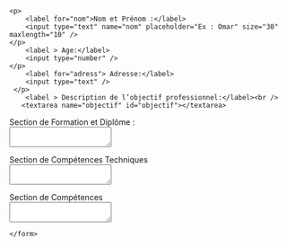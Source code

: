 
 <html>
	<head>
        <title>CV</title>
    </head>
    <form method="post" action="traitement.php">
	
    <p>
        <label for="nom">Nom et Prénom :</label>
        <input type="text" name="nom" placeholder="Ex : Omar" size="30" maxlength="10" />
    </p>
	    <label > Age:</label>
		<input type="number" />
    </p>
	    <label for="adress"> Adresse:</label>
		<input type="text" />
     </p>
	    <label > Description de l’objectif professionnel:</label><br />
       <textarea name="objectif" id="objectif"></textarea>
   </p>
		<label >Section de Formation et Diplôme :</label><br />
       <textarea name="objectif" id="objectif"></textarea>
    </p>
		<label >Section de Compétences Techniques</label><br />
       <textarea name="competence" ></textarea>
	</p>
	    <label >Section de Compétences</label><br />
       <textarea name="competences" ></textarea>
	   
    </form>
   </html>
